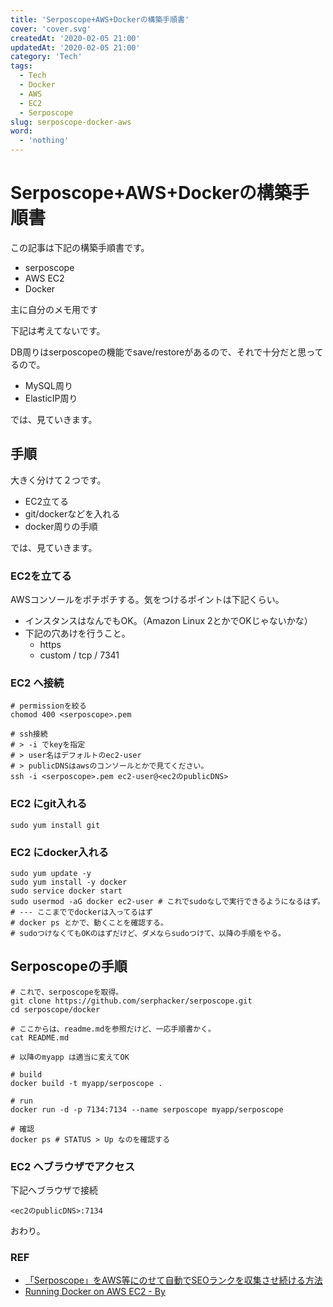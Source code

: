 ```yaml
---
title: 'Serposcope+AWS+Dockerの構築手順書'
cover: 'cover.svg'
createdAt: '2020-02-05 21:00'
updatedAt: '2020-02-05 21:00'
category: 'Tech'
tags:
  - Tech
  - Docker
  - AWS
  - EC2
  - Serposcope
slug: serposcope-docker-aws
word:
  - 'nothing'
---
```


# Serposcope+AWS+Dockerの構築手順書

この記事は下記の構築手順書です。

- serposcope
- AWS EC2
- Docker

主に自分のメモ用です

下記は考えてないです。

DB周りはserposcopeの機能でsave/restoreがあるので、それで十分だと思ってるので。

- MySQL周り
- ElasticIP周り

では、見ていきます。

## 手順

大きく分けて２つです。

- EC2立てる
- git/dockerなどを入れる
- docker周りの手順

では、見ていきます。

### EC2を立てる

AWSコンソールをポチポチする。気をつけるポイントは下記くらい。

- インスタンスはなんでもOK。（Amazon Linux 2とかでOKじゃないかな）
- 下記の穴あけを行うこと。
  - https
  - custom / tcp / 7341

### EC2 へ接続

```shell
# permissionを絞る
chomod 400 <serposcope>.pem

# ssh接続
# > -i でkeyを指定
# > user名はデフォルトのec2-user
# > publicDNSはawsのコンソールとかで見てください。
ssh -i <serposcope>.pem ec2-user@<ec2のpublicDNS>
```

### EC2 にgit入れる

```shell
sudo yum install git
```

### EC2 にdocker入れる

```shell
sudo yum update -y
sudo yum install -y docker
sudo service docker start
sudo usermod -aG docker ec2-user # これでsudoなしで実行できるようになるはず。
# --- ここまででdockerは入ってるはず
# docker ps とかで、動くことを確認する。
# sudoつけなくてもOKのはずだけど、ダメならsudoつけて、以降の手順をやる。
```

## Serposcopeの手順


```shell
# これで、serposcopeを取得。
git clone https://github.com/serphacker/serposcope.git
cd serposcope/docker

# ここからは、readme.mdを参照だけど、一応手順書かく。
cat README.md

# 以降のmyapp は適当に変えてOK

# build
docker build -t myapp/serposcope .

# run
docker run -d -p 7134:7134 --name serposcope myapp/serposcope

# 確認
docker ps # STATUS > Up なのを確認する
```

### EC2 へブラウザでアクセス

下記へブラウザで接続

```
<ec2のpublicDNS>:7134
```

おわり。

### REF

- [「Serposcope」をAWS等にのせて自動でSEOランクを収集させ続ける方法](https://awe-some.net/2016/12/serposcope-vps/)
- [Running Docker on AWS EC2 - By ](https://hackernoon.com/running-docker-on-aws-ec2-83a14b780c56)
